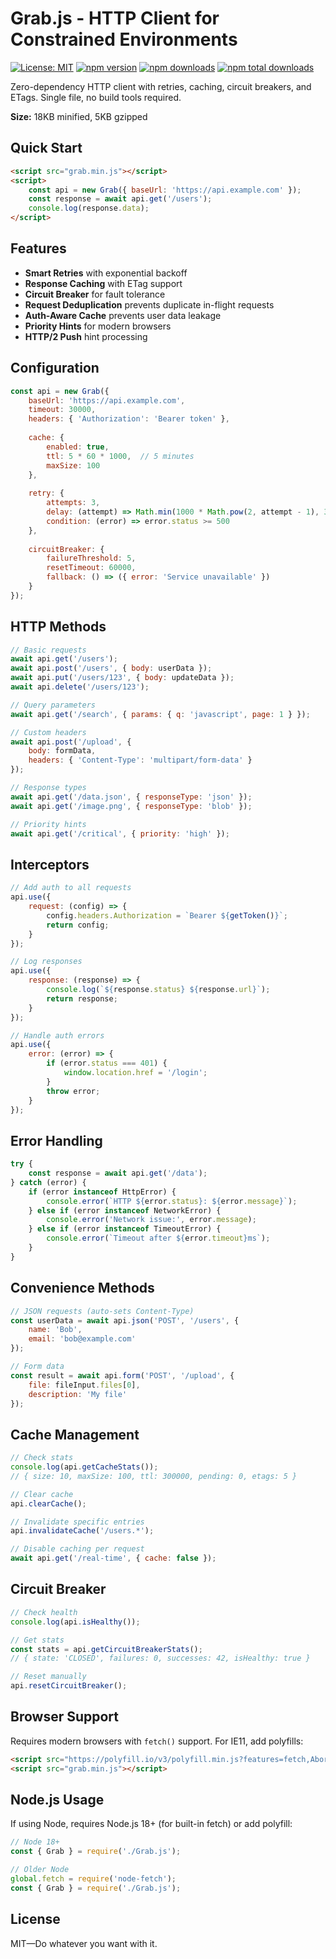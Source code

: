 # Grab.js - HTTP Client for Constrained Environments

[![License: MIT](https://img.shields.io/badge/License-MIT-yellow.svg)](https://opensource.org/licenses/MIT)
[![npm version](https://badge.fury.io/js/@grab-dev%2Fgrab-js.svg)](https://badge.fury.io/js/@grab-dev%2Fgrab-js)
[![npm downloads](https://img.shields.io/npm/dm/@grab-dev/grab-js.svg)](https://www.npmjs.com/package/@grab-dev/grab-js)
[![npm total downloads](https://img.shields.io/npm/dt/@grab-dev/grab-js.svg)](https://www.npmjs.com/package/@grab-dev/grab-js)

Zero-dependency HTTP client with retries, caching, circuit breakers, and ETags. Single file, no build tools required.

**Size:** 18KB minified, 5KB gzipped

## Quick Start

```html
<script src="grab.min.js"></script>
<script>
    const api = new Grab({ baseUrl: 'https://api.example.com' });
    const response = await api.get('/users');
    console.log(response.data);
</script>
```

## Features

- **Smart Retries** with exponential backoff
- **Response Caching** with ETag support
- **Circuit Breaker** for fault tolerance
- **Request Deduplication** prevents duplicate in-flight requests
- **Auth-Aware Cache** prevents user data leakage
- **Priority Hints** for modern browsers
- **HTTP/2 Push** hint processing

## Configuration

```javascript
const api = new Grab({
    baseUrl: 'https://api.example.com',
    timeout: 30000,
    headers: { 'Authorization': 'Bearer token' },
    
    cache: {
        enabled: true,
        ttl: 5 * 60 * 1000,  // 5 minutes
        maxSize: 100
    },
    
    retry: {
        attempts: 3,
        delay: (attempt) => Math.min(1000 * Math.pow(2, attempt - 1), 30000),
        condition: (error) => error.status >= 500
    },
    
    circuitBreaker: {
        failureThreshold: 5,
        resetTimeout: 60000,
        fallback: () => ({ error: 'Service unavailable' })
    }
});
```

## HTTP Methods

```javascript
// Basic requests
await api.get('/users');
await api.post('/users', { body: userData });
await api.put('/users/123', { body: updateData });
await api.delete('/users/123');

// Query parameters
await api.get('/search', { params: { q: 'javascript', page: 1 } });

// Custom headers
await api.post('/upload', { 
    body: formData,
    headers: { 'Content-Type': 'multipart/form-data' }
});

// Response types
await api.get('/data.json', { responseType: 'json' });
await api.get('/image.png', { responseType: 'blob' });

// Priority hints
await api.get('/critical', { priority: 'high' });
```

## Interceptors

```javascript
// Add auth to all requests
api.use({
    request: (config) => {
        config.headers.Authorization = `Bearer ${getToken()}`;
        return config;
    }
});

// Log responses
api.use({
    response: (response) => {
        console.log(`${response.status} ${response.url}`);
        return response;
    }
});

// Handle auth errors
api.use({
    error: (error) => {
        if (error.status === 401) {
            window.location.href = '/login';
        }
        throw error;
    }
});
```

## Error Handling

```javascript
try {
    const response = await api.get('/data');
} catch (error) {
    if (error instanceof HttpError) {
        console.error(`HTTP ${error.status}: ${error.message}`);
    } else if (error instanceof NetworkError) {
        console.error('Network issue:', error.message);
    } else if (error instanceof TimeoutError) {
        console.error(`Timeout after ${error.timeout}ms`);
    }
}
```

## Convenience Methods

```javascript
// JSON requests (auto-sets Content-Type)
const userData = await api.json('POST', '/users', {
    name: 'Bob',
    email: 'bob@example.com'
});

// Form data
const result = await api.form('POST', '/upload', {
    file: fileInput.files[0],
    description: 'My file'
});
```

## Cache Management

```javascript
// Check stats
console.log(api.getCacheStats());
// { size: 10, maxSize: 100, ttl: 300000, pending: 0, etags: 5 }

// Clear cache
api.clearCache();

// Invalidate specific entries
api.invalidateCache('/users.*');

// Disable caching per request
await api.get('/real-time', { cache: false });
```

## Circuit Breaker

```javascript
// Check health
console.log(api.isHealthy());

// Get stats
const stats = api.getCircuitBreakerStats();
// { state: 'CLOSED', failures: 0, successes: 42, isHealthy: true }

// Reset manually
api.resetCircuitBreaker();
```

## Browser Support

Requires modern browsers with `fetch()` support. For IE11, add polyfills:

```html
<script src="https://polyfill.io/v3/polyfill.min.js?features=fetch,AbortController"></script>
<script src="grab.min.js"></script>
```

## Node.js Usage

If using Node, requires Node.js 18+ (for built-in fetch) or add polyfill:

```javascript
// Node 18+
const { Grab } = require('./Grab.js');

// Older Node
global.fetch = require('node-fetch');
const { Grab } = require('./Grab.js');
```

## License

MIT—Do whatever you want with it.
